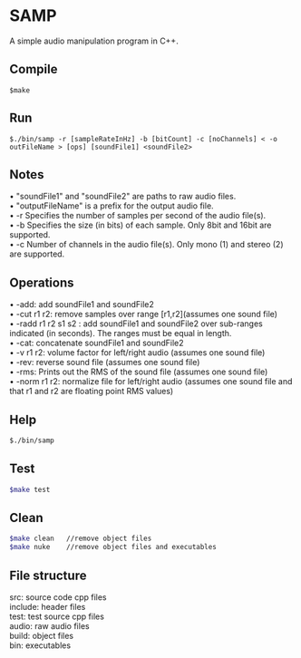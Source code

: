 # SAMP

A simple audio manipulation program in C++.

## Compile
```
$make
```

## Run
```
$./bin/samp -r [sampleRateInHz] -b [bitCount] -c [noChannels] < -o outFileName > [ops] [soundFile1] <soundFile2>
```

## Notes
• "soundFile1" and "soundFile2" are paths to raw audio files.  
• "outputFileName" is a prefix for the output audio file.  
• -r Specifies the number of samples per second of the audio file(s).  
• -b Specifies the size (in bits) of each sample. Only 8bit and 16bit are supported.  
• -c Number of channels in the audio file(s). Only mono (1) and stereo (2) are supported.  

## Operations
• -add: add soundFile1 and soundFile2  
• -cut r1 r2: remove samples over range [r1,r2](assumes one sound file)  
• -radd r1 r2 s1 s2 : add soundFile1 and soundFile2 over sub-ranges indicated (in seconds). The ranges must be equal in length.  
• -cat: concatenate soundFile1 and soundFile2  
• -v r1 r2: volume factor for left/right audio (assumes one sound file)  
• -rev: reverse sound file (assumes one sound file)  
• -rms: Prints out the RMS of the sound file (assumes one sound file)  
• -norm r1 r2: normalize file for left/right audio (assumes one sound file and that r1 and r2 are floating point RMS values)  

## Help
```bash
$./bin/samp
```

## Test
```bash
$make test
```

## Clean
```bash
$make clean   //remove object files
$make nuke    //remove object files and executables
```

## File structure
  src:      source code cpp files  
  include:  header files  
  test:     test source cpp files  
  audio:    raw audio files  
  build:    object files  
  bin:      executables  
